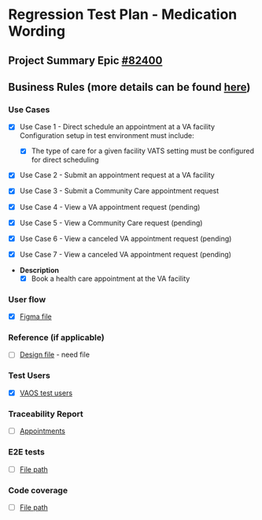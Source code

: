 # Regression Test Plan - Medication Wording

## Project Summary Epic [#82400](https://app.zenhub.com/workspaces/appointments-team-603fdef281af6500110a1691/issues/gh/department-of-veterans-affairs/va.gov-team/82400)

## Business Rules (more details can be found [here](https://github.com/department-of-veterans-affairs/va.gov-team/blob/master/products/health-care/appointments/va-online-scheduling/engineering/vaos_business_rules.md#appointments-list))


### Use Cases
 
- [X] Use Case 1 - Direct schedule an appointment at a VA facility 
     Configuration setup in test environment must include: 
  - [X] The type of care for a given facility VATS setting must be configured for direct scheduling 

- [X] Use Case 2 - Submit an appointment request at a VA facility 

- [X] Use Case 3 - Submit a Community Care appointment request

- [X] Use Case 4 - View a VA appointment request (pending)

- [X] Use Case 5 - View a Community Care request (pending)

- [X] Use Case 6 - View a canceled VA appointment request (pending)

- [X] Use Case 7 - View a canceled VA appointment request (pending) 

* **Description**
  - [X] Book a health care appointment at the VA facility

### User flow
- [X] [Figma file](https://www.figma.com/file/xRs9s6QWoBPRhpdYCGc3cV/User-Flow?node-id=0%3A1&t=YhZr2QXznYwJ72lf-0) 

### Reference (if applicable) 
- [ ] [Design file]() - need file 

### Test Users 
- [X] [VAOS test users](https://github.com/department-of-veterans-affairs/va.gov-team-sensitive/blob/master/Administrative/vagov-users/staging-test-accounts-vaos.md)

### Traceability Report 
- [ ] [Appointments]()

### E2E tests 
- [ ] [File path]()

### Code coverage
- [ ] [File path]() 
